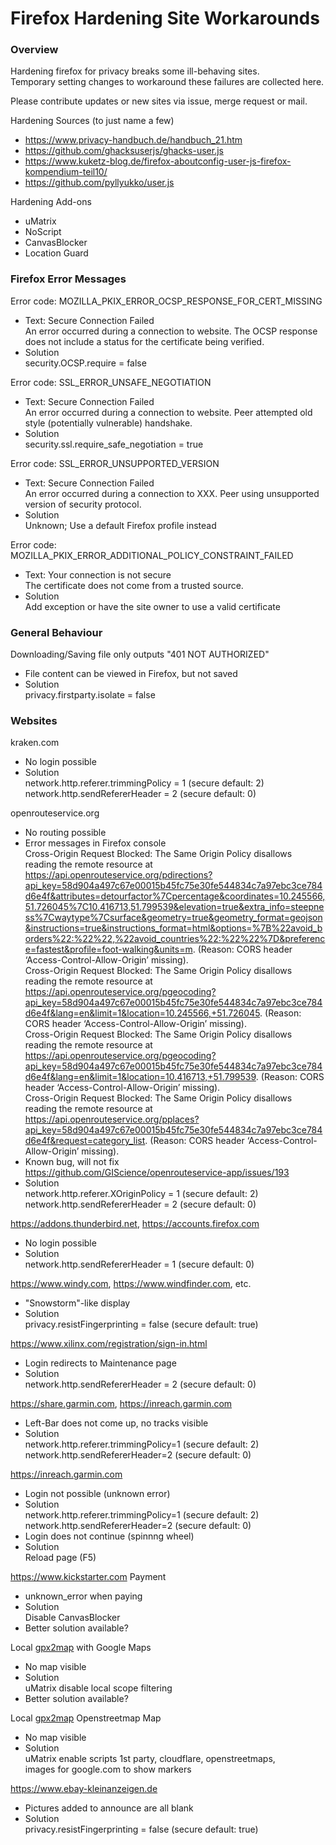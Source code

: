 Firefox Hardening Site Workarounds
==================================


### Overview

Hardening firefox for privacy breaks some ill-behaving sites.  
Temporary setting changes to workaround these failures are collected here.

Please contribute updates or new sites via issue, merge request or mail.

Hardening Sources (to just name a few)
- https://www.privacy-handbuch.de/handbuch_21.htm
- https://github.com/ghacksuserjs/ghacks-user.js
- https://www.kuketz-blog.de/firefox-aboutconfig-user-js-firefox-kompendium-teil10/
- https://github.com/pyllyukko/user.js

Hardening Add-ons
- uMatrix
- NoScript
- CanvasBlocker
- Location Guard

### Firefox Error Messages

Error code: MOZILLA_PKIX_ERROR_OCSP_RESPONSE_FOR_CERT_MISSING
  - Text: Secure Connection Failed  
    An error occurred during a connection to website. The OCSP response does not
    include a status for the certificate being verified.
  - Solution  
    security.OCSP.require = false

Error code: SSL_ERROR_UNSAFE_NEGOTIATION
  - Text: Secure Connection Failed  
    An error occurred during a connection to website.
    Peer attempted old style (potentially vulnerable) handshake.
  - Solution  
    security.ssl.require_safe_negotiation = true

Error code: SSL_ERROR_UNSUPPORTED_VERSION
  - Text: Secure Connection Failed  
    An error occurred during a connection to XXX.
    Peer using unsupported version of security protocol.
  - Solution  
    Unknown; Use a default Firefox profile instead

Error code: MOZILLA_PKIX_ERROR_ADDITIONAL_POLICY_CONSTRAINT_FAILED
  - Text: Your connection is not secure  
    The certificate does not come from a trusted source.
  - Solution  
    Add exception or have the site owner to use a valid certificate


### General Behaviour

Downloading/Saving file only outputs "401 NOT AUTHORIZED"
  - File content can be viewed in Firefox, but not saved
  - Solution  
    privacy.firstparty.isolate = false


### Websites

kraken.com
  - No login possible
  - Solution  
    network.http.referer.trimmingPolicy = 1     (secure default: 2)  
    network.http.sendRefererHeader      = 2     (secure default: 0)

openrouteservice.org
  - No routing possible
  - Error messages in Firefox console  
    Cross-Origin Request Blocked: The Same Origin Policy disallows reading the remote resource at https://api.openrouteservice.org/pdirections?api_key=58d904a497c67e00015b45fc75e30fe544834c7a97ebc3ce784d6e4f&attributes=detourfactor%7Cpercentage&coordinates=10.245566,51.726045%7C10.416713,51.799539&elevation=true&extra_info=steepness%7Cwaytype%7Csurface&geometry=true&geometry_format=geojson&instructions=true&instructions_format=html&options=%7B%22avoid_borders%22:%22%22,%22avoid_countries%22:%22%22%7D&preference=fastest&profile=foot-walking&units=m. (Reason: CORS header ‘Access-Control-Allow-Origin’ missing).  
    Cross-Origin Request Blocked: The Same Origin Policy disallows reading the remote resource at https://api.openrouteservice.org/pgeocoding?api_key=58d904a497c67e00015b45fc75e30fe544834c7a97ebc3ce784d6e4f&lang=en&limit=1&location=10.245566,+51.726045. (Reason: CORS header ‘Access-Control-Allow-Origin’ missing).  
    Cross-Origin Request Blocked: The Same Origin Policy disallows reading the remote resource at https://api.openrouteservice.org/pgeocoding?api_key=58d904a497c67e00015b45fc75e30fe544834c7a97ebc3ce784d6e4f&lang=en&limit=1&location=10.416713,+51.799539. (Reason: CORS header ‘Access-Control-Allow-Origin’ missing).  
    Cross-Origin Request Blocked: The Same Origin Policy disallows reading the remote resource at https://api.openrouteservice.org/pplaces?api_key=58d904a497c67e00015b45fc75e30fe544834c7a97ebc3ce784d6e4f&request=category_list. (Reason: CORS header ‘Access-Control-Allow-Origin’ missing).
  - Known bug, will not fix  
    https://github.com/GIScience/openrouteservice-app/issues/193
  - Solution  
    network.http.referer.XOriginPolicy = 1 (secure default: 2)  
    network.http.sendRefererHeader = 2     (secure default: 0)

https://addons.thunderbird.net, https://accounts.firefox.com
  - No login possible
  - Solution  
    network.http.sendRefererHeader = 1     (secure default: 0)

https://www.windy.com, https://www.windfinder.com, etc.
  - "Snowstorm"-like display
  - Solution  
    privacy.resistFingerprinting = false  (secure default: true)

https://www.xilinx.com/registration/sign-in.html
  - Login redirects to Maintenance page
  - Solution  
    network.http.sendRefererHeader = 2    (secure default: 0)

https://share.garmin.com, https://inreach.garmin.com
  - Left-Bar does not come up, no tracks visible
  - Solution  
    network.http.referer.trimmingPolicy=1     (secure default: 2)  
    network.http.sendRefererHeader=2          (secure default: 0)

https://inreach.garmin.com
  - Login not possible (unknown error)
  - Solution  
    network.http.referer.trimmingPolicy=1     (secure default: 2)  
    network.http.sendRefererHeader=2          (secure default: 0)
  - Login does not continue (spinnng wheel)
  - Solution  
    Reload page (F5)

https://www.kickstarter.com Payment
  - unknown_error when paying
  - Solution  
    Disable CanvasBlocker
  - Better solution available?

Local [gpx2map](https://github.com/sd2k9/gpx2map) with Google Maps
  - No map visible
  - Solution  
    uMatrix disable local scope filtering
  - Better solution available?

Local [gpx2map](https://github.com/sd2k9/gpx2map) Openstreetmap Map
  - No map visible
  - Solution  
    uMatrix enable scripts 1st party, cloudflare, openstreetmaps,  
    images for google.com to show markers

https://www.ebay-kleinanzeigen.de
  - Pictures added to announce are all blank
  - Solution  
    privacy.resistFingerprinting = false (secure default: true)
